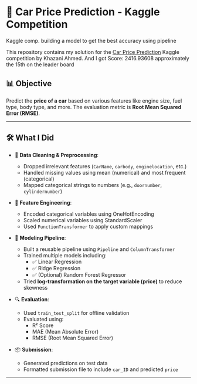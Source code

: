 # 🚗 Car Price Prediction - Kaggle Competition
Kaggle comp. building a model to get the best accuracy using pipeline

This repository contains my solution for the [Car Price Prediction](https://www.kaggle.com/competitions/car-price-prediction-khazani-ahmed) Kaggle competition by Khazani Ahmed. And I got Score: 2416.93608 approximately the 15th on the leader board 

## 📊 Objective

Predict the **price of a car** based on various features like engine size, fuel type, body type, and more. The evaluation metric is **Root Mean Squared Error (RMSE)**.

---

## 🛠️ What I Did

- 📌 **Data Cleaning & Preprocessing**:
  - Dropped irrelevant features (`CarName`, `carbody`, `enginelocation`, etc.)
  - Handled missing values using mean (numerical) and most frequent (categorical)
  - Mapped categorical strings to numbers (e.g., `doornumber`, `cylindernumber`)

- 🧪 **Feature Engineering**:
  - Encoded categorical variables using OneHotEncoding
  - Scaled numerical variables using StandardScaler
  - Used `FunctionTransformer` to apply custom mappings

- 🔁 **Modeling Pipeline**:
  - Built a reusable pipeline using `Pipeline` and `ColumnTransformer`
  - Trained multiple models including:
    - ✅ Linear Regression
    - ✅ Ridge Regression
    - ✅ (Optional) Random Forest Regressor
  - Tried **log-transformation on the target variable (price)** to reduce skewness

- 🔍 **Evaluation**:
  - Used `train_test_split` for offline validation
  - Evaluated using:
    - R² Score
    - MAE (Mean Absolute Error)
    - RMSE (Root Mean Squared Error)

- 📦 **Submission**:
  - Generated predictions on test data
  - Formatted submission file to include `car_ID` and predicted `price`

---
